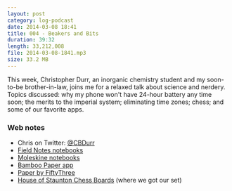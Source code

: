 ```yaml
---
layout: post
category: log-podcast
date: 2014-03-08 18:41
title: 004 - Beakers and Bits
duration: 39:32
length: 33,212,008
file: 2014-03-08-1841.mp3
size: 33.2 MB
---
```

This week, Christopher Durr, an inorganic chemistry student and my soon-to-be brother-in-law, joins me for a relaxed talk about science and nerdery. Topics discussed: why my phone won't have 24-hour battery any time soon; the merits to the imperial system; eliminating time zones; chess; and some of our favorite apps.

### Web notes

- Chris on Twitter: [@CBDurr](https://twitter.com/cbdurr)
- [Field Notes notebooks](http://fieldnotesbrand.com)
- [Moleskine notebooks](http://www.moleskine.com/en/)
- [Bamboo Paper app](https://itunes.apple.com/us/app/bamboo-paper-notebook/id443131313?mt=8)
- [Paper by FiftyThree](http://www.fiftythree.com/paper)
- [House of Staunton Chess Boards](http://www.houseofstaunton.com) (where we got our set)
